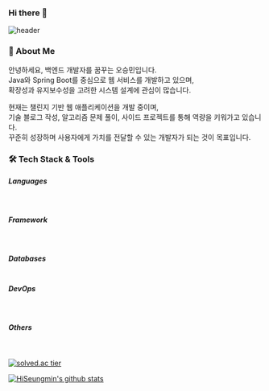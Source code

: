 ### Hi there 👋



![header](https://capsule-render.vercel.app/api?type=waving&text=SeungMin's_World!&height=300&fontSize=70&color=gradient&section=header&animation=fadeIn&fontColor=fffafa)

### 👋 About Me

안녕하세요, 백엔드 개발자를 꿈꾸는 오승민입니다.  
Java와 Spring Boot를 중심으로 웹 서비스를 개발하고 있으며,  
확장성과 유지보수성을 고려한 시스템 설계에 관심이 많습니다.  

현재는 챌린지 기반 웹 애플리케이션을 개발 중이며,  
기술 블로그 작성, 알고리즘 문제 풀이, 사이드 프로젝트를 통해 역량을 키워가고 있습니다.  
꾸준히 성장하며 사용자에게 가치를 전달할 수 있는 개발자가 되는 것이 목표입니다.



### 🛠️ Tech Stack & Tools
##### **Languages**

<p>
  <img alt="" src="https://img.shields.io/badge/Java-b4bdc0?style=flat-round&logo=coffeescript&logoColor=white">
  <img alt="" src="https://img.shields.io/badge/Python-3776AB?style=flat-round&logo=python&logoColor=43bde5">
  <img alt="" src="https://img.shields.io/badge/Javascript-yellow?style=flat-round&logo=javascript&logoColor=black">
</p>

##### **Framework**

<p>
  <img alt="" src="https://img.shields.io/badge/Spring-6DB33F?style=flat-round&logo=spring&logoColor=ffffff">
  <img alt="" src="https://img.shields.io/badge/SpringBoot-6DB33F?style=flat-round&logo=springboot&logoColor=ffffff">
</p>

##### **Databases**

<p>
  <img alt="" src="https://img.shields.io/badge/Mysql-4479A1?style=flat-round&logo=MySQL&logoColor=ffffff">
</p>

##### **DevOps**

<p>
  <img alt="" src="https://img.shields.io/badge/Docker-blue?style=flat-round&logo=docker&logoColor=43bde5">
  <img alt="" src="https://img.shields.io/badge/Jenkins-D24939?style=flat-round&logo=jenkins&logoColor=ffffff">
  <img alt="" src="https://img.shields.io/badge/AWS-009688?style=flat-round&logo=amazon&logoColor=ffffff">
  <img alt="" src="https://img.shields.io/badge/GCP-4285F4?style=flat-round&logo=googlecloud&logoColor=ffffff">
</p>

##### **Others**

<p>
  <img alt="" src="https://img.shields.io/badge/Git-F05032?style=flat-round&logo=git&logoColor=ffffff">
  <img alt="" src="https://img.shields.io/badge/Github-181717?style=flat-round&logo=github&logoColor=ffffff">
  <img alt="" src="https://img.shields.io/badge/Nginx-009639?style=flat-round&logo=nginx&logoColor=ffffff">
</p>

[![solved.ac tier](http://mazassumnida.wtf/api/generate_badge?boj=osmin80)](https://solved.ac/osmin80)  


[![HiSeungmin's github stats](https://github-readme-stats.vercel.app/api?username=HiSeungmin&theme=outrun&show_icons=true)](https://github.com/anuraghazra/github-readme-stats)
